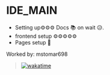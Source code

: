 # IDE_MAIN

- Setting up⚙️⚙️⚙️ Docs 📚 on wait 😥.
- frontend setup ⚙️⚙️⚙️⚙️⚙
- Pages setup 🙌

Worked by: mstomar698

> [![wakatime](https://wakatime.com/badge/user/e027a351-bf5f-4bbf-92d6-1037bb62c845/project/5d5a1141-2353-47bd-a881-7c5962c79203.svg)](https://wakatime.com/badge/user/e027a351-bf5f-4bbf-92d6-1037bb62c845/project/5d5a1141-2353-47bd-a881-7c5962c79203)
